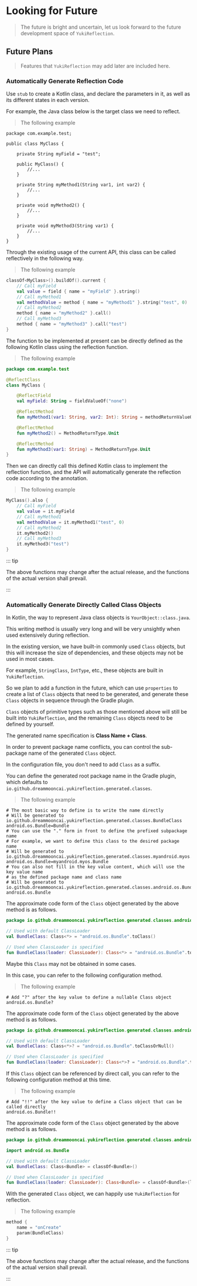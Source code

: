 # Looking for Future

> The future is bright and uncertain, let us look forward to the future development space of `YukiReflection`.

## Future Plans

> Features that `YukiReflection` may add later are included here.

### Automatically Generate Reflection Code

Use `stub` to create a Kotlin class, and declare the parameters in it, as well as its different states in each version.

For example, the Java class below is the target class we need to reflect.

> The following example

```java:no-line-numbers
package com.example.test;

public class MyClass {
    
    private String myField = "test";

    public MyClass() {
        //...
    }

    private String myMethod1(String var1, int var2) {
        //...
    }

    private void myMethod2() {
        //...
    }

    private void myMethod3(String var1) {
        //...
    }
}
```

Through the existing usage of the current API, this class can be called reflectively in the following way.

> The following example

```kotlin
classOf<MyClass>().buildOf().current {
    // Call myField
    val value = field { name = "myField" }.string()
    // Call myMethod1
    val methodValue = method { name = "myMethod1" }.string("test", 0)
    // Call myMethod2
    method { name = "myMethod2" }.call()
    // Call myMethod3
    method { name = "myMethod3" }.call("test")
}
```

The function to be implemented at present can be directly defined as the following Kotlin class using the reflection function.

> The following example

```kotlin
package com.example.test

@ReflectClass
class MyClass {

    @ReflectField
    val myField: String = fieldValueOf("none")

    @ReflectMethod
    fun myMethod1(var1: String, var2: Int): String = methodReturnValueOf("none")

    @ReflectMethod
    fun myMethod2() = MethodReturnType.Unit

    @ReflectMethod
    fun myMethod3(var1: String) = MethodReturnType.Unit
}
```

Then we can directly call this defined Kotlin class to implement the reflection function, and the API will automatically generate the reflection code according to the annotation.

> The following example

```kotlin
MyClass().also {
    // Call myField
    val value = it.myField
    // Call myMethod1
    val methodValue = it.myMethod1("test", 0)
    // Call myMethod2
    it.myMethod2()
    // Call myMethod3
    it.myMethod3("test")
}
```

::: tip

The above functions may change after the actual release, and the functions of the actual version shall prevail.

:::

### Automatically Generate Directly Called Class Objects

In Kotlin, the way to represent Java class objects is `YourObject::class.java`.

This writing method is usually very long and will be very unsightly when used extensively during reflection.

In the existing version, we have built-in commonly used `Class` objects, but this will increase the size of dependencies, and these objects may not be used in most cases.

For example, `StringClass`, `IntType`, etc., these objects are built in `YukiReflection`.

So we plan to add a function in the future, which can use `properties` to create a list of `Class` objects that need to be generated,
and generate these `Class` objects in sequence through the Gradle plugin.

`Class` objects of primitive types such as those mentioned above will still be built into `YukiReflection`,
and the remaining `Class` objects need to be defined by yourself.

The generated name specification is **Class Name + Class**.

In order to prevent package name conflicts, you can control the sub-package name of the generated `Class` object.

In the configuration file, you don't need to add `Class` as a suffix.

You can define the generated root package name in the Gradle plugin, which defaults to `io.github.dreammooncai.yukireflection.generated.classes`.

> The following example

```properties
# The most basic way to define is to write the name directly
# Will be generated to io.github.dreammooncai.yukireflection.generated.classes.BundleClass
android.os.Bundle=Bundle
# You can use the "." form in front to define the prefixed subpackage name
# For example, we want to define this class to the desired package name
# Will be generated to io.github.dreammooncai.yukireflection.generated.classes.myandroid.myos.BundleClass
android.os.Bundle=myandroid.myos.Bundle
# You can also not fill in the key value content, which will use the key value name
# as the defined package name and class name
# Will be generated to io.github.dreammooncai.yukireflection.generated.classes.android.os.BundleClass
android.os.Bundle
```

The approximate code form of the `Class` object generated by the above method is as follows.

```kotlin
package io.github.dreammooncai.yukireflection.generated.classes.android.os

// Used with default ClassLoader
val BundleClass: Class<*> = "android.os.Bundle".toClass()

// Used when ClassLoader is specified
fun BundleClass(loader: ClassLoader): Class<*> = "android.os.Bundle".toClass(loader)
```

Maybe this `Class` may not be obtained in some cases.

In this case, you can refer to the following configuration method.

> The following example

```properties
# Add "?" after the key value to define a nullable Class object
android.os.Bundle?
```

The approximate code form of the `Class` object generated by the above method is as follows.

```kotlin
package io.github.dreammooncai.yukireflection.generated.classes.android.os

// Used with default ClassLoader
val BundleClass: Class<*>? = "android.os.Bundle".toClassOrNull()

// Used when ClassLoader is specified
fun BundleClass(loader: ClassLoader): Class<*>? = "android.os.Bundle".toClassOrNull(loader)
```

If this `Class` object can be referenced by direct call, you can refer to the following configuration method at this time.

> The following example

```properties
# Add "!!" after the key value to define a Class object that can be called directly
android.os.Bundle!!
```

The approximate code form of the `Class` object generated by the above method is as follows.

```kotlin
package io.github.dreammooncai.yukireflection.generated.classes.android.os

import android.os.Bundle

// Used with default ClassLoader
val BundleClass: Class<Bundle> = classOf<Bundle>()

// Used when ClassLoader is specified
fun BundleClass(loader: ClassLoader): Class<Bundle> = classOf<Bundle>(loader)
```

With the generated `Class` object, we can happily use `YukiReflection` for reflection.

> The following example

```kotlin
method {
    name = "onCreate"
    param(BundleClass)
}
```

::: tip

The above functions may change after the actual release, and the functions of the actual version shall prevail.

:::
